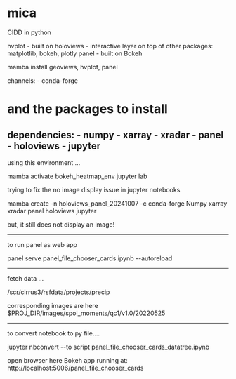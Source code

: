 # mica
CIDD in python

hvplot - built on holoviews - interactive layer on top of other packages: matplotlib, bokeh, plotly
panel  - built on Bokeh

mamba install geoviews, hvplot, panel


channels:
    - conda-forge 
# and the packages to install
dependencies:
    - numpy
    - xarray
    - xradar
    - panel
    - holoviews
    - jupyter
----

using this environment ...

mamba activate bokeh_heatmap_env
jupyter lab

trying to fix the no image display issue in jupyter notebooks

mamba create
-n holoviews_panel_20241007
-c conda-forge
Numpy xarray xradar panel holoviews jupyter

but, it still does not display an image!

-----

to run panel as web app

 panel serve panel_file_chooser_cards.ipynb --autoreload

----

fetch data ...

  /scr/cirrus3/rsfdata/projects/precip

corresponding images are here
  $PROJ_DIR/images/spol_moments/qc1/v1.0/20220525

---

to convert notebook to py file....

jupyter nbconvert --to script panel_file_chooser_cards_datatree.ipynb 

open browser here 
Bokeh app running at: http://localhost:5006/panel_file_chooser_cards
